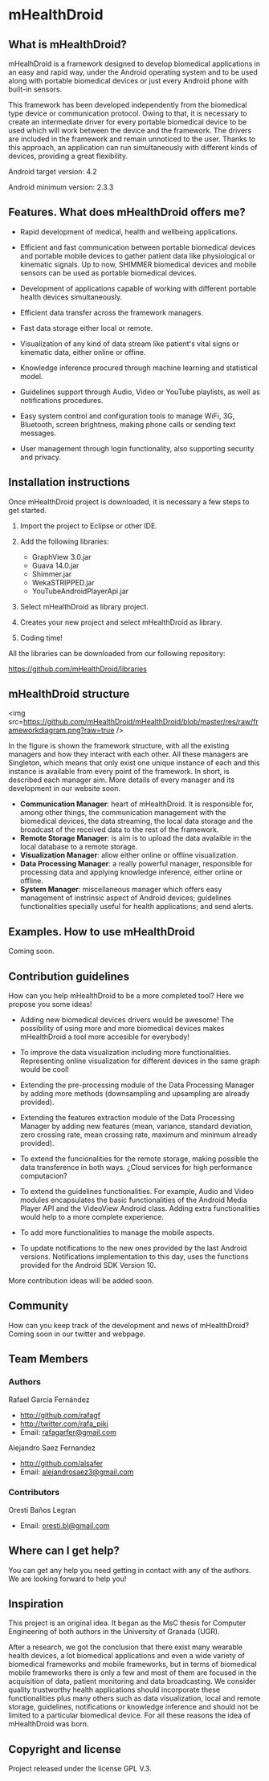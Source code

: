 # **mHealthDroid**


## What is mHealthDroid? 

mHealhDroid is a framework designed to develop biomedical applications in an easy and rapid way, under the Android operating system and to be used along with portable biomedical devices or just every Android phone with built-in sensors.

This framework has been developed independently from the biomedical type device or communication protocol. Owing to that, it is necessary to create an intermediate driver for every portable biomedical device to be used which will work between the device and the framework. The drivers are included in the framework and remain unnoticed to the user. Thanks to this approach, an application can run simultaneously with different kinds of devices, providing a great flexibility.

Android target version: 4.2

Android minimum version: 2.3.3

## Features. What does mHealthDroid offers me?

* Rapid development of medical, health and wellbeing applications.

* Efficient and fast communication between portable biomedical devices and portable mobile devices to gather patient data like physiological or kinematic signals. Up to now, SHIMMER biomedical devices and mobile sensors can be used as portable biomedical devices.

* Development of applications capable of working with different portable health devices simultaneously.

* Efficient data transfer across the framework managers.

* Fast data storage either local or remote.

* Visualization of any kind of data stream like patient's vital signs or kinematic data, either online or offine.

* Knowledge inference procured through machine learning and statistical model.

* Guidelines support through Audio, Video or YouTube playlists, as well as notifications procedures.

* Easy system control and configuration tools to manage WiFi, 3G, Bluetooth, screen brightness, making phone calls or sending text messages.

* User management through login functionality, also supporting security and privacy.


## Installation instructions

Once mHealthDroid project is downloaded, it is necessary a few steps to get started.

1. Import the project to Eclipse or other IDE.    

2. Add the following libraries:

    - GraphView 3.0.jar
    - Guava 14.0.jar
    - Shimmer.jar
    - WekaSTRIPPED.jar
    - YouTubeAndroidPlayerApi.jar

3. Select mHealthDroid as library project.

4. Creates your new project and select mHealthDroid as library. 

5. Coding time!

All the libraries can be downloaded from our following repository: 

https://github.com/mHealthDroid/libraries

## mHealthDroid structure

<img src=https://github.com/mHealthDroid/mHealthDroid/blob/master/res/raw/frameworkdiagram.png?raw=true />

In the figure is shown the framework structure, with all the existing managers and how they interact with each other. All these managers are Singleton, which means that only exist one unique instance of each and this instance is available from every point of the framework. In short, is described each manager aim. More details of every manager and its development in our website soon.

- **Communication Manager**: heart of mHealthDroid. It is responsible for, among other things, the communication management with the biomedical devices, the data streaming, the local data storage and the broadcast of the received data to the rest of the framework.
- **Remote Storage Manager**: is aim is to upload the data avalaible in the local database to a remote storage.
- **Visualization Manager**: allow either online or offline visualization.
- **Data Processing Manager**: a really powerful manager, responsible for processing data and applying knowledge inference, either orline or offline.
- **System Manager**: miscellaneous manager which offers easy management of instrinsic aspect of Android devices; guidelines functionalities specially useful for health applications; and send alerts.


## Examples. How to use mHealthDroid

Coming soon.

## Contribution guidelines

How can you help mHealthDroid to be a more completed tool? Here we propose you some ideas!

- Adding new biomedical devices drivers would be awesome! The possibility of using more and more biomedical devices makes mHealthDroid a tool more accesible for everybody!

- To improve the data visualization including more functionalities. Representing online visualization for different devices in the same graph would be cool!

- Extending the pre-processing module of the Data Processing Manager by adding more methods (downsampling and upsampling are already provided).

- Extending the features extraction module of the Data Processing Manager by adding new features (mean, variance, standard deviation, zero crossing rate, mean crossing rate, maximum and minimum already provided).

- To extend the funcionalities for the remote storage, making possible the data transference in both ways. ¿Cloud services for high performance computacion?

- To extend the guidelines functionalities. For example, Audio and Video modules encapsulates the basic functionalities of the Android Media Player API and the VideoView Android class. Adding extra functionalities would help to a more complete experience.

- To add more functionalities to manage the mobile aspects.

- To update notifications to the new ones provided by the last Android versions. Notifications implementation to this day, uses the functions provided for the Android SDK Version 10.

More contribution ideas will be added soon.


## Community

How can you keep track of the development and news of mHealthDroid? Coming soon in our twitter and webpage.

## Team Members

### Authors

Rafael García Fernández

* http://github.com/rafagf
* http://twitter.com/rafa_piki
* Email: rafagarfer@gmail.com

Alejandro Saez Fernandez

* http://github.com/alsafer
* Email: alejandrosaez3@gmail.com

### Contributors

Oresti Baños Legran

* Email: oresti.bl@gmail.com


## Where can I get help?

You can get any help you need getting in contact with any of the authors. We are looking forward to help you!

## Inspiration

This project is an original idea. It began as the MsC thesis for Computer Engineering of both authors in the University of Granada (UGR). 

After a research, we got the conclusion that there exist many wearable health devices, a lot biomedical applications and even a
wide variety of biomedical frameworks and mobile frameworks, but in terms of biomedical mobile frameworks there is only a few and most of them are focused in the acquisition of data, patient monitoring and data broadcasting. We consider quality trustworthy health applications should incorporate these functionalities plus many others such as data visualization, local and remote storage, guidelines, notifications or knowledge inference and should not be limited to a particular biomedical device. For all these reasons the idea of mHealthDroid was born.

## Copyright and license

Project released under the license GPL V.3.

